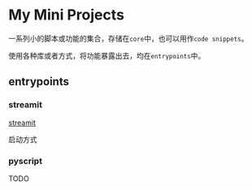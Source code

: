 # My Mini Projects

一系列小的脚本或功能的集合，存储在`core`中，也可以用作`code snippets`。

使用各种库或者方式，将功能暴露出去，均在`entrypoints`中。

## entrypoints

### streamit

[streamit](https://docs.streamlit.io/)

启动方式

### pyscript

TODO